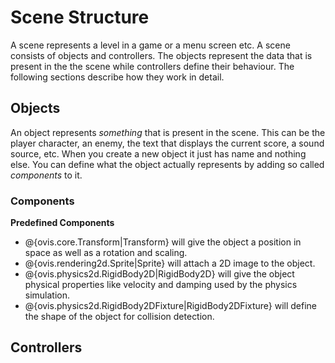 # Scene Structure

A scene represents a level in a game or a menu screen etc.
A scene consists of objects and controllers.
The objects represent the data that is present in the the scene while controllers define their behaviour.
The following sections describe how they work in detail.

## Objects

An object represents *something* that is present in the scene.
This can be the player character, an enemy, the text that displays the current score, a sound source, etc.
When you create a new object it just has name and nothing else.
You can define what the object actually represents by adding so called *components* to it.

### Components
**Predefined Components**

- @{ovis.core.Transform|Transform} will give the object a position in space as well as a rotation and scaling.
- @{ovis.rendering2d.Sprite|Sprite} will attach a 2D image to the object.
- @{ovis.physics2d.RigidBody2D|RigidBody2D} will give the object physical properties like velocity and damping used by the physics simulation.
- @{ovis.physics2d.RigidBody2DFixture|RigidBody2DFixture} will define the shape of the object for collision detection.

## Controllers
